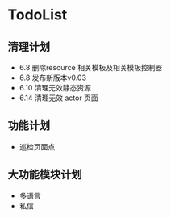 # TodoList

## 清理计划

- 6.8 删除resource 相关模板及相关模板控制器
- 6.8 发布新版本v0.03
- 6.10 清理无效静态资源
- 6.14 清理无效 actor 页面


## 功能计划

- 巡检页面点

## 大功能模块计划

- 多语言
- 私信